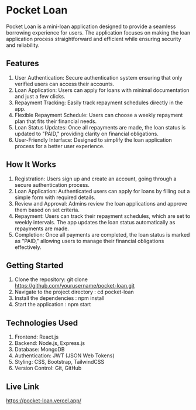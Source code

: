 # Pocket Loan
Pocket Loan is a mini-loan application designed to provide a seamless borrowing experience for users. The application focuses on making the loan application process straightforward and efficient while ensuring security and reliability.

## Features
1. User Authentication: Secure authentication system ensuring that only verified users can access their accounts.
2. Loan Application: Users can apply for loans with minimal documentation and just a few clicks.
3. Repayment Tracking: Easily track repayment schedules directly in the app.
4. Flexible Repayment Schedule: Users can choose a weekly repayment plan that fits their financial needs.
5. Loan Status Updates: Once all repayments are made, the loan status is updated to "PAID," providing clarity on financial obligations.
6. User-Friendly Interface: Designed to simplify the loan application process for a better user experience.

## How It Works
1. Registration: Users sign up and create an account, going through a secure authentication process.
2. Loan Application: Authenticated users can apply for loans by filling out a simple form with required details.
3. Review and Approval: Admins review the loan applications and approve them based on set criteria.
4. Repayment: Users can track their repayment schedules, which are set to weekly intervals. The app updates the loan status automatically as repayments are made.
5. Completion: Once all payments are completed, the loan status is marked as "PAID," allowing users to manage their financial obligations effectively.

## Getting Started
1. Clone the repository: git clone https://github.com/yourusername/pocket-loan.git
2. Navigate to the project directory : cd pocket-loan
3. Install the dependencies : npm install
4. Start the application : npm start

## Technologies Used
1. Frontend: React.js
2. Backend: Node.js, Express.js
3. Database: MongoDB
4. Authentication: JWT (JSON Web Tokens)
5. Styling: CSS, Bootstrap, TailwindCSS
6. Version Control: Git, GitHub

## Live Link
https://pocket-loan.vercel.app/
